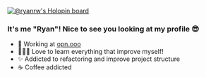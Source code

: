 [![@ryanrw's Holopin board](https://holopin.me/ryanrw)](https://holopin.io/@ryanrw)

### It's me "Ryan"! Nice to see you looking at my profile 😎

- 🏢 Working at [opn.ooo](https://github.com/opn-ooo)
- 🧑🏽‍💻 Love to learn everything that improve myself!
- ✨ Addicted to refactoring and improve project structure
- ☕️ Coffee addicted
